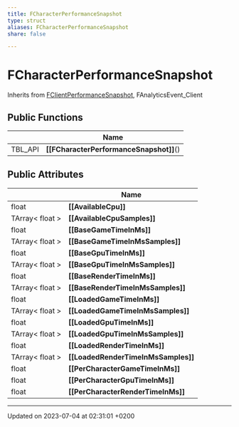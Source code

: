 ```yaml
---
title: FCharacterPerformanceSnapshot
type: struct
aliases: FCharacterPerformanceSnapshot
share: false

---
```


# FCharacterPerformanceSnapshot





Inherits from [FClientPerformanceSnapshot](/docs/SDK/Source/Classes/structFClientPerformanceSnapshot.md), FAnalyticsEvent_Client

## Public Functions

|                | Name           |
| -------------- | -------------- |
| TBL_API | **[[FCharacterPerformanceSnapshot]]**() |

## Public Attributes

|                | Name           |
| -------------- | -------------- |
| float | **[[AvailableCpu]]**  |
| TArray< float > | **[[AvailableCpuSamples]]**  |
| float | **[[BaseGameTimeInMs]]**  |
| TArray< float > | **[[BaseGameTimeInMsSamples]]**  |
| float | **[[BaseGpuTimeInMs]]**  |
| TArray< float > | **[[BaseGpuTimeInMsSamples]]**  |
| float | **[[BaseRenderTimeInMs]]**  |
| TArray< float > | **[[BaseRenderTimeInMsSamples]]**  |
| float | **[[LoadedGameTimeInMs]]**  |
| TArray< float > | **[[LoadedGameTimeInMsSamples]]**  |
| float | **[[LoadedGpuTimeInMs]]**  |
| TArray< float > | **[[LoadedGpuTimeInMsSamples]]**  |
| float | **[[LoadedRenderTimeInMs]]**  |
| TArray< float > | **[[LoadedRenderTimeInMsSamples]]**  |
| float | **[[PerCharacterGameTimeInMs]]**  |
| float | **[[PerCharacterGpuTimeInMs]]**  |
| float | **[[PerCharacterRenderTimeInMs]]**  |

-------------------------------

Updated on 2023-07-04 at 02:31:01 +0200